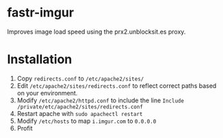 
fastr-imgur
===========

Improves image load speed using the prx2.unblocksit.es proxy.

Installation
============

1. Copy `redirects.conf` to `/etc/apache2/sites/`
2. Edit `/etc/apache2/sites/redirects.conf` to reflect correct paths based on your environment.
3. Modify `/etc/apache2/httpd.conf` to include the line `Include /private/etc/apache2/sites/redirects.conf`
4. Restart apache with `sudo apachectl restart`
5. Modify `/etc/hosts` to map `i.imgur.com` to `0.0.0.0`
6. Profit
